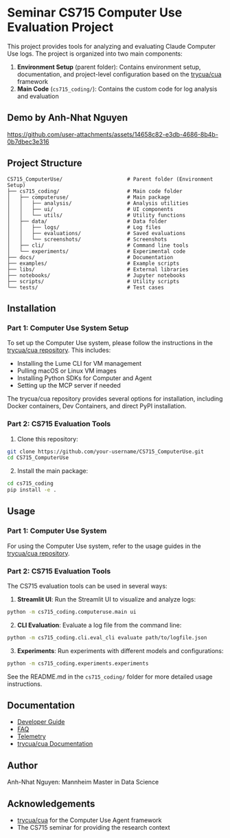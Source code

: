 
# Seminar CS715 Computer Use Evaluation Project

This project provides tools for analyzing and evaluating Claude Computer Use logs. The project is organized into two main components:

1. **Environment Setup** (parent folder): Contains environment setup, documentation, and project-level configuration based on the [trycua/cua](https://github.com/trycua/cua) framework
2. **Main Code** (`cs715_coding/`): Contains the custom code for log analysis and evaluation


## Demo by Anh-Nhat Nguyen


https://github.com/user-attachments/assets/14658c82-e3db-4686-8b4b-0b7dbec3e316


## Project Structure

```
CS715_ComputerUse/                     # Parent folder (Environment Setup)
├── cs715_coding/                      # Main code folder
│   ├── computeruse/                   # Main package
│   │   ├── analysis/                  # Analysis utilities
│   │   ├── ui/                        # UI components
│   │   └── utils/                     # Utility functions
│   ├── data/                          # Data folder
│   │   ├── logs/                      # Log files
│   │   ├── evaluations/               # Saved evaluations
│   │   └── screenshots/               # Screenshots
│   ├── cli/                           # Command line tools
│   └── experiments/                   # Experimental code
├── docs/                              # Documentation
├── examples/                          # Example scripts
├── libs/                              # External libraries
├── notebooks/                         # Jupyter notebooks
├── scripts/                           # Utility scripts
└── tests/                             # Test cases
```

## Installation

### Part 1: Computer Use System Setup

To set up the Computer Use system, please follow the instructions in the [trycua/cua repository](https://github.com/trycua/cua). This includes:

- Installing the Lume CLI for VM management
- Pulling macOS or Linux VM images
- Installing Python SDKs for Computer and Agent
- Setting up the MCP server if needed

The trycua/cua repository provides several options for installation, including Docker containers, Dev Containers, and direct PyPI installation.

### Part 2: CS715 Evaluation Tools

1. Clone this repository:
```bash
git clone https://github.com/your-username/CS715_ComputerUse.git
cd CS715_ComputerUse
```

2. Install the main package:
```bash
cd cs715_coding
pip install -e .
```

## Usage

### Part 1: Computer Use System

For using the Computer Use system, refer to the usage guides in the [trycua/cua repository](https://github.com/trycua/cua#-usage-guide).

### Part 2: CS715 Evaluation Tools

The CS715 evaluation tools can be used in several ways:

1. **Streamlit UI**: Run the Streamlit UI to visualize and analyze logs:
```bash
python -m cs715_coding.computeruse.main ui
```

2. **CLI Evaluation**: Evaluate a log file from the command line:
```bash
python -m cs715_coding.cli.eval_cli evaluate path/to/logfile.json
```

3. **Experiments**: Run experiments with different models and configurations:
```bash
python -m cs715_coding.experiments.experiments
```

See the README.md in the `cs715_coding/` folder for more detailed usage instructions.

## Documentation

- [Developer Guide](docs/Developer-Guide.md)
- [FAQ](docs/FAQ.md)
- [Telemetry](docs/Telemetry.md)
- [trycua/cua Documentation](https://github.com/trycua/cua#-usage-guide)

## Author

Anh-Nhat Nguyen: Mannheim Master in Data Science 

## Acknowledgements

- [trycua/cua](https://github.com/trycua/cua) for the Computer Use Agent framework
- The CS715 seminar for providing the research context
